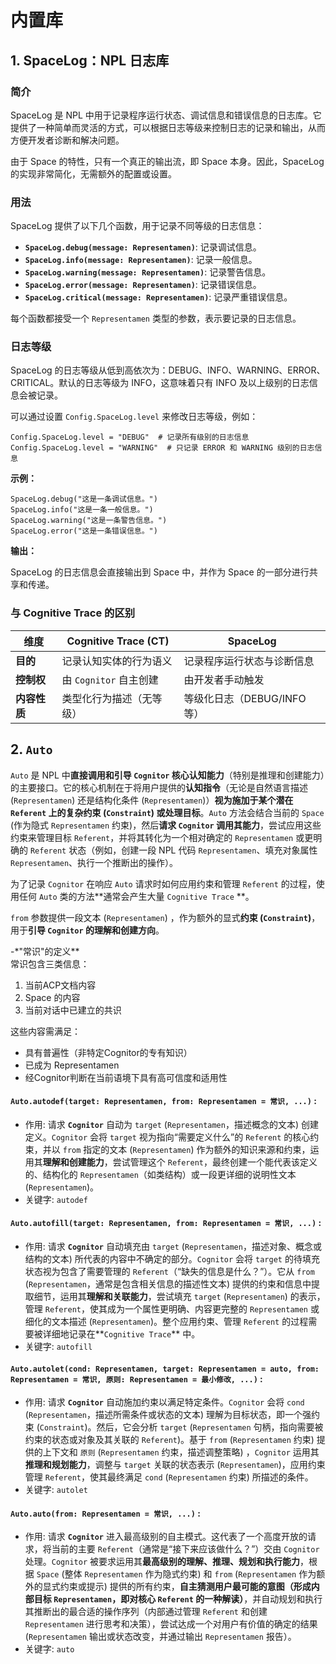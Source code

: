 #  内置库

## 1. SpaceLog：NPL 日志库

### 简介

SpaceLog 是 NPL 中用于记录程序运行状态、调试信息和错误信息的日志库。它提供了一种简单而灵活的方式，可以根据日志等级来控制日志的记录和输出，从而方便开发者诊断和解决问题。

由于 Space 的特性，只有一个真正的输出流，即 Space 本身。因此，SpaceLog 的实现非常简化，无需额外的配置或设置。

### 用法

SpaceLog 提供了以下几个函数，用于记录不同等级的日志信息：

-   **`SpaceLog.debug(message: Representamen)`**: 记录调试信息。
-   **`SpaceLog.info(message: Representamen)`**: 记录一般信息。
-   **`SpaceLog.warning(message: Representamen)`**: 记录警告信息。
-   **`SpaceLog.error(message: Representamen)`**: 记录错误信息。
-   **`SpaceLog.critical(message: Representamen)`**: 记录严重错误信息。

每个函数都接受一个 `Representamen` 类型的参数，表示要记录的日志信息。

### 日志等级

SpaceLog 的日志等级从低到高依次为：DEBUG、INFO、WARNING、ERROR、CRITICAL。默认的日志等级为 INFO，这意味着只有 INFO 及以上级别的日志信息会被记录。

可以通过设置 `Config.SpaceLog.level` 来修改日志等级，例如：

```npl
Config.SpaceLog.level = "DEBUG"  # 记录所有级别的日志信息
Config.SpaceLog.level = "WARNING"  # 只记录 ERROR 和 WARNING 级别的日志信息
```

**示例：**

```npl
SpaceLog.debug("这是一条调试信息。")
SpaceLog.info("这是一条一般信息。")
SpaceLog.warning("这是一条警告信息。")
SpaceLog.error("这是一条错误信息。")
```

**输出：**

SpaceLog 的日志信息会直接输出到 Space 中，并作为 Space 的一部分进行共享和传递。

### **与 Cognitive Trace 的区别**  

| 维度          | **Cognitive Trace (CT)**               | **SpaceLog**                 |  
|---------------|----------------------------------------|------------------------------|  
| **目的**      | 记录认知实体的行为语义                  | 记录程序运行状态与诊断信息    |  
| **控制权**    | 由 `Cognitor` 自主创建                  | 由开发者手动触发              |  
| **内容性质**  | 类型化行为描述（无等级）                | 等级化日志（DEBUG/INFO 等）   |  


## 2. `Auto`

`Auto` 是 NPL 中**直接调用和引导 `Cognitor` 核心认知能力**（特别是推理和创建能力）的主要接口。它的核心机制在于将用户提供的**认知指令**（无论是自然语言描述 (`Representamen`) 还是结构化条件 (`Representamen`)）**视为施加于某个潜在 `Referent` 上的复杂约束 (`Constraint`) 或处理目标**。`Auto` 方法会结合当前的 `Space` (作为隐式 `Representamen` 约束)，然后**请求 `Cognitor` 调用其能力**，尝试应用这些约束来管理目标 `Referent`，并将其转化为一个相对确定的 `Representamen` 或更明确的 `Referent` 状态（例如，创建一段 NPL 代码 `Representamen`、填充对象属性 `Representamen`、执行一个推断出的操作）。

为了记录 `Cognitor` 在响应 `Auto` 请求时如何应用约束和管理 `Referent` 的过程，使用任何 `Auto` 类的方法**通常会产生大量 `Cognitive Trace` **。

`from` 参数提供一段文本 (`Representamen`) ，作为额外的显式**约束 (`Constraint`)**，用于**引导 `Cognitor` 的理解和创建方向**。

-*"常识"的定义**  
常识包含三类信息：  
1. 当前ACP文档内容  
2. Space 的内容  
3. 当前对话中已建立的共识  

这些内容需满足：  
- 具有普遍性（非特定Cognitor的专有知识）  
- 已成为 Representamen
- 经Cognitor判断在当前语境下具有高可信度和适用性  

#### **`Auto.autodef(target: Representamen, from: Representamen = 常识, ...)`** :

-   作用: 请求 **`Cognitor`** 自动为 `target` (`Representamen`，描述概念的文本) 创建定义。`Cognitor` 会将 `target` 视为指向“需要定义什么”的 `Referent` 的核心约束，并以 `from` 指定的文本 (`Representamen`) 作为额外的知识来源和约束，运用其**理解和创建能力**，尝试管理这个 `Referent`，最终创建一个能代表该定义的、结构化的 `Representamen`（如类结构）或一段更详细的说明性文本 (`Representamen`)。
-   关键字: `autodef`

#### **`Auto.autofill(target: Representamen, from: Representamen = 常识, ...)`** :

-   作用: 请求 **`Cognitor`** 自动填充由 `target` (`Representamen`，描述对象、概念或结构的文本) 所代表的内容中不确定的部分。`Cognitor` 会将 `target` 的待填充状态视为包含了需要管理的 `Referent`（“缺失的信息是什么？”）。它从 `from` (`Representamen`，通常是包含相关信息的描述性文本) 提供的约束和信息中提取细节，运用其**理解和关联能力**，尝试填充 `target` (`Representamen`) 的表示，管理 `Referent`，使其成为一个属性更明确、内容更完整的 `Representamen` 或细化的文本描述 (`Representamen`)。整个应用约束、管理 `Referent` 的过程需要被详细地记录在**`Cognitive Trace`** 中。
-   关键字: `autofill`

#### **`Auto.autolet(cond: Representamen, target: Representamen = auto, from: Representamen = 常识, 原则: Representamen = 最小修改, ...)`** :

-   作用: 请求 **`Cognitor`** 自动施加约束以满足特定条件。`Cognitor` 会将 `cond` (`Representamen`，描述所需条件或状态的文本) 理解为目标状态，即一个强约束 (`Constraint`)。然后，它会分析 `target` (`Representamen` 句柄，指向需要被约束的状态或对象及其关联的 `Referent`)。基于 `from` (`Representamen` 约束) 提供的上下文和 `原则` (`Representamen` 约束，描述调整策略) ，`Cognitor` 运用其**推理和规划能力**，调整与 `target` 关联的状态表示 (`Representamen`)，应用约束管理 `Referent`，使其最终满足 `cond` (`Representamen` 约束) 所描述的条件。
-   关键字: `autolet`

#### **`Auto.auto(from: Representamen = 常识, ...)`** :

-   作用: 请求 **`Cognitor`** 进入最高级别的自主模式。这代表了一个高度开放的请求，将当前的主要 `Referent`（通常是“接下来应该做什么？”）交由 `Cognitor` 处理。`Cognitor` 被要求运用其**最高级别的理解、推理、规划和执行能力**，根据 `Space` (整体 `Representamen` 作为隐式约束) 和 `from` (`Representamen` 作为额外的显式约束或提示) 提供的所有约束，**自主猜测用户最可能的意图（形成内部目标 `Representamen`，即对核心 `Referent` 的一种解读）**，并自动规划和执行其推断出的最合适的操作序列（内部通过管理 `Referent` 和创建 `Representamen` 进行思考和决策），尝试达成一个对用户有价值的确定的结果 (`Representamen` 输出或状态改变，并通过输出 `Representamen` 报告）。
-   关键字: `auto`